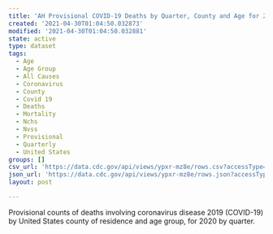```yaml
---
title: 'AH Provisional COVID-19 Deaths by Quarter, County and Age for 2020'
created: '2021-04-30T01:04:50.032873'
modified: '2021-04-30T01:04:50.032881'
state: active
type: dataset
tags:
  - Age
  - Age Group
  - All Causes
  - Coronavirus
  - County
  - Covid 19
  - Deaths
  - Mortality
  - Nchs
  - Nvss
  - Provisional
  - Quarterly
  - United States
groups: []
csv_url: 'https://data.cdc.gov/api/views/ypxr-mz8e/rows.csv?accessType=DOWNLOAD'
json_url: 'https://data.cdc.gov/api/views/ypxr-mz8e/rows.json?accessType=DOWNLOAD'
layout: post

---
```

Provisional counts of deaths involving coronavirus disease 2019 (COVID-19) by United States county of residence and age group, for 2020 by quarter.
